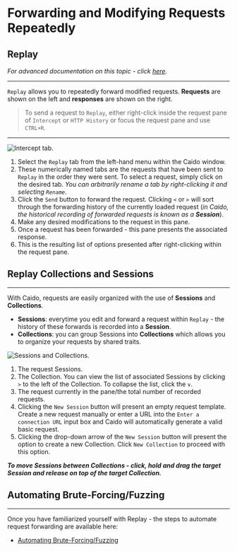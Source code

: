 # Forwarding and Modifying Requests Repeatedly

## Replay

_For advanced documentation on this topic - click [here](../../features/testing/replay.md)._

---

`Replay` allows you to repeatedly forward modified requests. **Requests** are shown on the left and **responses** are shown on the right.

> To send a request to `Replay`, either right-click inside the request pane of `Intercept` or `HTTP History` or focus the request pane and use `CTRL+R`.

---

<img alt="Intercept tab." src="../../_images/replay_tab.png" center/>

1. Select the `Replay` tab from the left-hand menu within the Caido window.
2. These numerically named tabs are the requests that have been sent to `Replay` in the order they were sent. To select a request, simply click on the desired tab. _You can arbitrarily rename a tab by right-clicking it and selecting `Rename`_.
3. Click the `Send` button to forward the request. Clicking `<` or `>` will sort through the forwarding history of the currently loaded request (_in Caido, the historical recording of forwarded requests is known as a **Session**_).
4. Make any desired modifications to the request in this pane.
5. Once a request has been forwarded - this pane presents the associated response.
6. This is the resulting list of options presented after right-clicking within the request pane.

## Replay Collections and Sessions

---

With Caido, requests are easily organized with the use of **Sessions** and **Collections**.

- **Sessions**: everytime you edit and forward a request within `Replay` - the history of these forwards is recorded into a **Session**.
- **Collections**: you can group Sessions into **Collections** which allows you to organize your requests by shared traits.

<img alt="Sessions and Collections." src="../../_images/session_collection_tab.png" center/>

1. The request Sessions.
2. The Collection. You can view the list of associated Sessions by clicking `>` to the left of the Collection. To collapse the list, click the `∨`.
3. The request currently in the pane/the total number of recorded requests.
4. Clicking the `New Session` button will present an empty request template. Create a new request manually or enter a URL into the `Enter a connection URL` input box and Caido will automatically generate a valid basic request.
5. Clicking the drop-down arrow of the `New Session` button will present the option to create a new Collection. Click `New Collection` to proceed with this option.

**_To move Sessions between Collections - click, hold and drag the target Session and release on top of the target Collection._**

## Automating Brute-Forcing/Fuzzing

---

Once you have familiarized yourself with Replay - the steps to automate request forwarding are available here:

- [Automating Brute-Forcing/Fuzzing](./automate.md)
